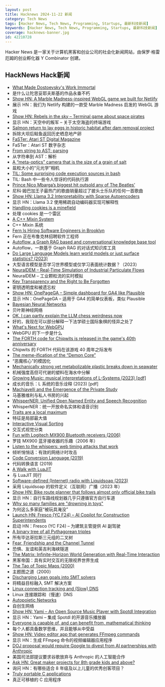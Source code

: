 ```yaml
---
layout: post
title: Hacknews 2024-11-22 新闻
category: Tech News
tags: [Hacker News, Tech News, Programming, Startups, 最新科技新闻]
keywords: [Hacker News, Tech News, Programming, Startups, 最新科技新闻]
coverage: hacknews-banner.jpg
id: 42210728
---
```


Hacker News 是一家关于计算机黑客和创业公司的社会化新闻网站，由保罗·格雷厄姆的创业孵化器 Y Combinator 创建。

## HackNews Hack新闻

- [What Made Dostoevsky's Work Immortal](https://thoughts.wyounas.com/p/what-made-dostoevsky-immortal)
- 是什么让陀思妥耶夫斯基的作品永垂不朽
- [Show HN: A Marble Madness-inspired WebGL game we built for Netlify](https://5-million-devs.netlify.com/)
- 展示 HN：我们为 Netlify 构建的一款受 Marble Madness 启发的 WebGL 游戏
- [Show HN: Rebels in the sky – Terminal game about space pirates](https://github.com/ricott1/rebels-in-the-sky)
- 显示 HN：天空中的叛军 – 关于太空海盗的终端游戏
- [Salmon return to lay eggs in historic habitat after dam removal project](https://www.opb.org/article/2024/11/17/salmon-return-to-lay-eggs-in-historic-habitat-after-largest-dam-removal-project-in-us-history/)
- 拆除大坝后鲑鱼返回历史栖息地产卵
- [FaSTer: Atari ST Digital Magazine](https://www.goto10retro.com/p/faster-atari-st-digital-magazine)
- FaSTer：Atari ST 数字杂志
- [From string to AST: parsing](https://kubuszok.com/2019/from-string-to-ast-parsing/)
- 从字符串到 AST：解析
- [A “meta-optics” camera that is the size of a grain of salt](https://cacm.acm.org/news/a-camera-the-size-of-a-grain-of-salt-could-change-imaging-as-we-know-it/)
- 盐粒大小的“元光学”相机
- [TIL: Some surprising code execution sources in bash](https://yossarian.net/til/post/some-surprising-code-execution-sources-in-bash)
- TIL: Bash 中一些令人惊讶的代码执行源
- [Prince Nico Mbarga’s biggest hit outsold any of The Beatles’](https://www.narratively.com/p/his-biggest-hit-sold-more-copies-than-any-of-the-beatles-so-why-havent-you-heard-of-him)
- 尼科·姆巴加王子最热门的歌曲销量超过了披头士乐队的任何一首歌曲
- [Show HN: Llama 3.2 Interpretability with Sparse Autoencoders](https://github.com/PaulPauls/llama3_interpretability_sae)
- 显示 HN：Llama 3.2 使用稀疏自动编码器实现可解释性
- [Handling cookies is a minefield](https://grayduck.mn/2024/11/21/handling-cookies-is-a-minefield/)
- 处理 cookies 是一个雷区
- [A C++ Mixin System](https://jennyjams.net/blog/cpp-mixin/)
- C++ Mixin 系统
- [Fern Is Hiring Software Engineers in Brooklyn](https://www.ycombinator.com/companies/fern/jobs/ayxViUi-backend-engineer)
- Fern 正在布鲁克林招聘软件工程师
- [Autoflow, a Graph RAG based and conversational knowledge base tool](https://github.com/pingcap/autoflow)
- Autoflow，一款基于 Graph RAG 的对话式知识库工具
- [Do Large Language Models learn world models or just surface statistics? (2023)](https://thegradient.pub/othello/)
- 大型语言模型是否学习世界模型或仅学习表面统计数据？（2023）
- [NeuralDEM – Real-Time Simulation of Industrial Particulate Flows](https://nx-ai.github.io/NeuralDEM/)
- NeuralDEM – 工业颗粒流的实时模拟
- [Key Transparency and the Right to Be Forgotten](https://soatok.blog/2024/11/21/key-transparency-and-the-right-to-be-forgotten/)
- 密钥透明度和被遗忘权
- [Show HN: OnePageGA – Simple dashboard for GA4 like Plausible](https://onepagega.com)
- 显示 HN：OnePageGA – 适用于 GA4 的简单仪表板，类似 Plausible
- [Bayesian Neural Networks](https://www.cs.toronto.edu/~duvenaud/distill_bayes_net/public/)
- 贝叶斯神经网络
- [OK, I can partly explain the LLM chess weirdness now](https://dynomight.net/more-chess/)
- 好的，我现在可以部分解释一下法学硕士国际象棋的怪异之处了
- [What's Next for WebGPU](https://developer.chrome.com/blog/next-for-webgpu)
- WebGPU 的下一步是什么
- [The FORTH code for Chipwits is released in the game's 40th anniversary](https://chipwits.com/2024/11/16/chipwits-40th-birthday-original-forth-code-open-sourced/)
- Chipwits 的 FORTH 代码在该游戏 40 周年之际发布
- [The meme-ification of the “Demon Core”](https://doomsdaymachines.net/p/the-meme-ification-of-the-demon-core)
- “恶魔核心”的模因化
- [Mechanically strong yet metabolizable plastic breaks down in seawater](https://www.science.org/doi/abs/10.1126/science.ado1782?af=R)
- 机械强度高但可代谢的塑料在海水中分解
- [Growing Music: musical interpretations of L-Systems (2023) [pdf]](https://ccrma.stanford.edu/~elisse/256A/final/growing%20music%20-%20musical%20interpretations%20of%20l-systems.pdf)
- 成长的音乐：L 系统的音乐诠释 (2023) [pdf]
- [Machiavelli and the Emergence of the Private Study](https://publicdomainreview.org/essay/machiavelli-and-the-emergence-of-the-private-study)
- 马基雅维利与私人书房的兴起
- [WhisperNER: Unified Open Named Entity and Speech Recognition](https://arxiv.org/abs/2409.08107)
- WhisperNER：统一开放命名实体和语音识别
- [Traits are a local maximum](https://thunderseethe.dev/posts/traits-are-a-local-maxima/)
- 特征是局部最大值
- [Interactive Visual Sorting](https://mszula.github.io/visual-sorting/)
- 交互式视觉分类
- [Fun with Logitech MX900 Bluetooth receivers (2006)](http://www.nynaeve.net/?p=5)
- 罗技 MX900 蓝牙接收器的乐趣（2006 年）
- [Listen to the whispers: web timing attacks that work](https://portswigger.net/research/listen-to-the-whispers-web-timing-attacks-that-actually-work)
- 倾听悄悄话：有效的网络计时攻击
- [Code Conversion Language (2019)](https://emacsninja.com/posts/code-conversion-language.html)
- 代码转换语言 (2019)
- [A Walk with LuaJIT](https://www.polarsignals.com/blog/posts/2024/11/13/lua-unwinding)
- 与 LuaJIT 同行
- [Software-defined (Internet) radio with Liquidsoap (2023)](https://blog.yossarian.net/2023/06/27/Software-defined-Internet-radio-with-Liquidsoap)
- 采用 Liquidsoap 的软件定义（互联网）广播（2023 年）
- [Show HN: Bike route planner that follows almost only official bike trails](https://trailimap.com/)
- 显示 HN：自行车路线规划器几乎只遵循官方自行车道
- [Why so many families are "drowning in toys"](https://www.vox.com/money/382217/too-many-toys-kids-amazon-consumerism)
- 为何这么多家庭“被玩具淹没”
- [Launch HN: Fresco (YC F24) – AI Copilot for Construction Superintendents]()
- 启动 HN：Fresco (YC F24) – 为建筑主管提供 AI 副驾驶
- [A binary tree of all Pythagorean triples](https://richardt.io/stereo_stern/)
- 所有毕达哥拉斯三元组的二叉树
- [Fear, Friendship and the Channel Tunnel](https://www.historytoday.com/archive/behind-times/fear-friendship-and-channel-tunnel)
- 恐惧、友谊和英吉利海峡隧道
- [The Matrix: Infinite-Horizon World Generation with Real-Time Interaction](https://thematrix1999.github.io/)
- 黑客帝国：具有实时交互的无限视界世界生成
- [The Tao of Topic Maps (2000)](https://ontopia.net/topicmaps/materials/tao.html)
- 主题图之道（2000）
- [Discharging Lean goals into SMT solvers](https://github.com/ufmg-smite/lean-smt)
- 将精益目标融入 SMT 解决方案
- [Linux connection tracking and (Slow) DNS](https://kb.isc.org/docs/aa-01183)
- Linux 连接跟踪和（慢速）DNS
- [Autopoietic Networks](https://gbragafibra.github.io/2024/10/08/autopoietic_nets.html)
- 自创生网络
- [Show HN: Yami – An Open Source Music Player with Spotdl Integration](https://github.com/DevER-M/yami)
- 显示 HN：Yami – 集成 Spotdl 的开源音乐播放器
- [Everyone is capable of, and can benefit from, mathematical thinking](https://www.quantamagazine.org/mathematical-thinking-isnt-what-you-think-it-is-20241118/)
- 每个人都具备数学思维，并且能够从中受益
- [Show HN: Video editor app that generates FFmpeg commands](https://newbeelearn.com/tools/videoeditor/)
- 显示 HN：生成 FFmpeg 命令的视频编辑器应用程序
- [DOJ proposal would require Google to divest from AI partnerships with Anthropic](https://www.bloomberg.com/news/articles/2024-11-21/us-justice-department-seeks-to-unwind-google-s-anthropic-deal)
- 美国司法部提议要求谷歌放弃与 Anthropic 的人工智能合作
- [Ask HN: Great maker projects for 8th grade kids and above?]()
- 询问 HN：有哪些适合 8 年级及以上儿童的优秀创客项目？
- [Truly portable C applications](https://lwn.net/Articles/997238/)
- 真正可移植的 C 应用程序

